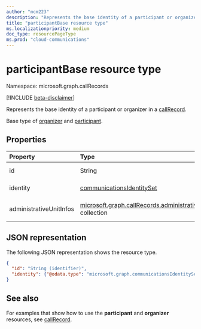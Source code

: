 ```yaml
---
author: "mcm223"
description: "Represents the base identity of a participant or organizer in a callRecord."
title: "participantBase resource type"
ms.localizationpriority: medium
doc_type: resourcePageType
ms.prod: "cloud-communications"
---
```


# participantBase resource type

Namespace: microsoft.graph.callRecords

[!INCLUDE [beta-disclaimer](../../includes/beta-disclaimer.md)]

Represents the base identity of a participant or organizer in a [callRecord](callrecords-callrecord.md).

Base type of [organizer](callrecords-organizer.md) and [participant](callrecords-participant.md).

## Properties

| Property                | Type                                                                                                   | Description                                                                                      |
|:------------------------|:-------------------------------------------------------------------------------------------------------|--------------------------------------------------------------------------------------------------|
| id                      | String                                                                                                 | Unique identifier for the call participant.                                                      |
| identity                | [communicationsIdentitySet](communicationsidentityset.md)                                              | The identity of the call participant.                                                            |
| administrativeUnitInfos | [microsoft.graph.callRecords.administrativeUnitInfo](callrecords-administrativeunitinfo.md) collection | List of [administrativeUnitInfo](callrecords-administrativeunitinfo.md) of the call participant. |

## JSON representation

The following JSON representation shows the resource type.

<!-- {
  "blockType": "resource",
  "@odata.type": "microsoft.graph.callRecords.participantBase",
  "optionalProperties": [
    "id",
    "identity"
  ],
  "openType": true
} -->
```json
{
  "id": "String (identifier)",
  "identity": {"@odata.type": "microsoft.graph.communicationsIdentitySet"}
}
```

## See also

For examples that show how to use the **participant** and **organizer** resources, see [callRecord](callrecords-callrecord.md).
